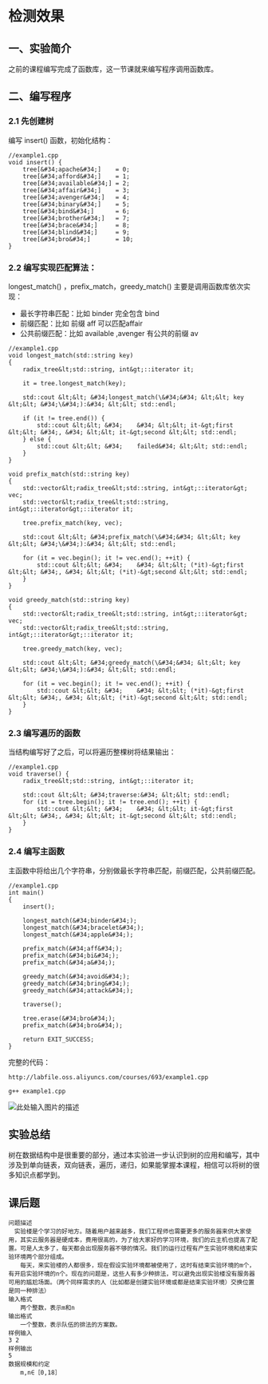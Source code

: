 # 检测效果

## 一、实验简介

之前的课程编写完成了函数库，这一节课就来编写程序调用函数库。

## 二、编写程序

### 2.1 先创建树

编写 insert() 函数，初始化结构：

```
//example1.cpp
void insert() {
    tree[&#34;apache&#34;]    = 0;
    tree[&#34;afford&#34;]    = 1;
    tree[&#34;available&#34;] = 2;
    tree[&#34;affair&#34;]    = 3;
    tree[&#34;avenger&#34;]   = 4;
    tree[&#34;binary&#34;]    = 5;
    tree[&#34;bind&#34;]      = 6;
    tree[&#34;brother&#34;]   = 7;
    tree[&#34;brace&#34;]     = 8;
    tree[&#34;blind&#34;]     = 9;
    tree[&#34;bro&#34;]       = 10;
}
```

### 2.2 编写实现匹配算法：

longest_match() ，prefix_match，greedy_match() 主要是调用函数库依次实现：

- 最长字符串匹配：比如  binder 完全包含 bind  
- 前缀匹配：比如 前缀 aff 可以匹配affair 
- 公共前缀匹配：比如 available ,avenger 有公共的前缀 av

```
//example1.cpp
void longest_match(std::string key)
{
    radix_tree&lt;std::string, int&gt;::iterator it;

    it = tree.longest_match(key);

    std::cout &lt;&lt; &#34;longest_match(\&#34;&#34; &lt;&lt; key &lt;&lt; &#34;\&#34;):&#34; &lt;&lt; std::endl;

    if (it != tree.end()) {
        std::cout &lt;&lt; &#34;    &#34; &lt;&lt; it-&gt;first &lt;&lt; &#34;, &#34; &lt;&lt; it-&gt;second &lt;&lt; std::endl;
    } else {
        std::cout &lt;&lt; &#34;    failed&#34; &lt;&lt; std::endl;
    }
}

void prefix_match(std::string key)
{
    std::vector&lt;radix_tree&lt;std::string, int&gt;::iterator&gt; vec;
    std::vector&lt;radix_tree&lt;std::string, int&gt;::iterator&gt;::iterator it;

    tree.prefix_match(key, vec);

    std::cout &lt;&lt; &#34;prefix_match(\&#34;&#34; &lt;&lt; key &lt;&lt; &#34;\&#34;):&#34; &lt;&lt; std::endl;

    for (it = vec.begin(); it != vec.end(); ++it) {
        std::cout &lt;&lt; &#34;    &#34; &lt;&lt; (*it)-&gt;first &lt;&lt; &#34;, &#34; &lt;&lt; (*it)-&gt;second &lt;&lt; std::endl;
    }
}

void greedy_match(std::string key)
{
    std::vector&lt;radix_tree&lt;std::string, int&gt;::iterator&gt; vec;
    std::vector&lt;radix_tree&lt;std::string, int&gt;::iterator&gt;::iterator it;

    tree.greedy_match(key, vec);

    std::cout &lt;&lt; &#34;greedy_match(\&#34;&#34; &lt;&lt; key &lt;&lt; &#34;\&#34;):&#34; &lt;&lt; std::endl;

    for (it = vec.begin(); it != vec.end(); ++it) {
        std::cout &lt;&lt; &#34;    &#34; &lt;&lt; (*it)-&gt;first &lt;&lt; &#34;, &#34; &lt;&lt; (*it)-&gt;second &lt;&lt; std::endl;
    }
}
```

### 2.3 编写遍历的函数

当结构编写好了之后，可以将遍历整棵树将结果输出：

```
//example1.cpp
void traverse() {
    radix_tree&lt;std::string, int&gt;::iterator it;

    std::cout &lt;&lt; &#34;traverse:&#34; &lt;&lt; std::endl;
    for (it = tree.begin(); it != tree.end(); ++it) {
        std::cout &lt;&lt; &#34;    &#34; &lt;&lt; it-&gt;first &lt;&lt; &#34;, &#34; &lt;&lt; it-&gt;second &lt;&lt; std::endl;
    }
}
```

### 2.4 编写主函数

主函数中将给出几个字符串，分别做最长字符串匹配，前缀匹配，公共前缀匹配。

```
//example1.cpp
int main()
{
    insert();

    longest_match(&#34;binder&#34;);
    longest_match(&#34;bracelet&#34;);
    longest_match(&#34;apple&#34;);

    prefix_match(&#34;aff&#34;);
    prefix_match(&#34;bi&#34;);
    prefix_match(&#34;a&#34;);

    greedy_match(&#34;avoid&#34;);
    greedy_match(&#34;bring&#34;);
    greedy_match(&#34;attack&#34;);

    traverse();

    tree.erase(&#34;bro&#34;);
    prefix_match(&#34;bro&#34;);

    return EXIT_SUCCESS;
}
```

完整的代码：

```
http://labfile.oss.aliyuncs.com/courses/693/example1.cpp
```

```
g++ example1.cpp
```

![此处输入图片的描述](https://dn-anything-about-doc.qbox.me/document-uid59274labid2292timestamp1478843409334.png/wm)

## 实验总结

树在数据结构中是很重要的部分，通过本实验进一步认识到树的应用和编写，其中涉及到单向链表，双向链表，遍历，递归，如果能掌握本课程，相信可以将树的很多知识点都学到。
## 课后题

```
问题描述
　实验楼是个学习的好地方。随着用户越来越多，我们工程师也需要更多的服务器来供大家使用，其实云服务器是硬成本，费用很高的，为了给大家好的学习环境，我们的云主机也提高了配置。可是人太多了，每天都会出现服务器不够的情况。我们的运行过程有产生实验环境和结束实验环境两个部分组成。
　　每天，来实验楼的人都很多，现在假设实验环境都被使用了，这时有结束实验环境的m个，有开启实验环境的n个。现在的问题是，这些人有多少种排法，可以避免出现实验楼没有服务器可用的尴尬场面。（两个同样需求的人（比如都是创建实验环境或都是结束实验环境）交换位置是同一种排法）
输入格式
　　两个整数，表示m和n
输出格式
　　一个整数，表示队伍的排法的方案数。
样例输入
3 2
样例输出
5
数据规模和约定
　　m,n∈［0,18］
```